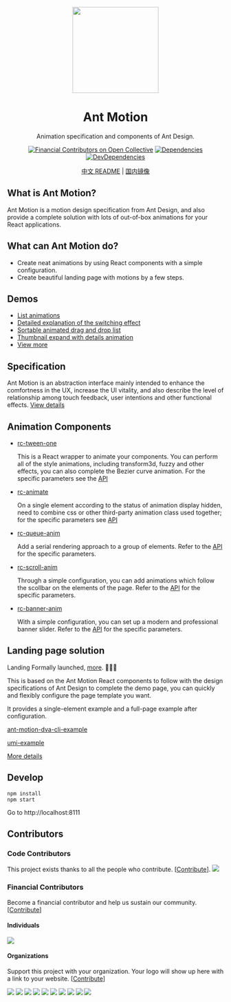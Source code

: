 <p align="center">
  <a href="http://motion.ant.design">
    <img width="200" src="https://zos.alipayobjects.com/rmsportal/TOXWfHIUGHvZIyb.svg"/>
  </a>
</p>

<h1 align="center">Ant Motion</h1> 

<div align="center">
  
Animation specification and components of Ant Design.

[![Financial Contributors on Open Collective](https://opencollective.com/ant-motion/all/badge.svg?label=financial+contributors)](https://opencollective.com/ant-motion) [![Dependencies](https://img.shields.io/david/ant-design/ant-motion.svg)](https://david-dm.org/ant-design/ant-motion)
[![DevDependencies](https://img.shields.io/david/dev/ant-design/ant-motion.svg)](https://david-dm.org/ant-design/ant-motion?type=dev)

</div>


<div align="center"><a href="./README.cn.md">中文 README</a> | <a href="http://ant-motion.gitee.io/">国内镜像</a></div>

## What is Ant Motion?

Ant Motion is a motion design specification from Ant Design, and also provide a complete solution with lots of out-of-box animations for your React applications.

## What can Ant Motion do?

- Create neat animations by using React components with a simple configuration.
- Create beautiful landing page with motions by a few steps.

## Demos

- [List animations](http://motion.ant.design/exhibition/demo/list-anim)
- [Detailed explanation of the switching effect](http://motion.ant.design/exhibition/demo/detail-switch)
- [Sortable animated drag and drop list](http://motion.ant.design/exhibition/demo/list-sort)
- [Thumbnail expand with details animation](http://motion.ant.design/exhibition/demo/pic-details-anim)
- [View more](http://motion.ant.design/exhibition/)

## Specification

Ant Motion is an abstraction interface mainly intended to enhance the comfortness in the UX, increase the UI vitality, and also describe the level of relationship among touch feedback, user intentions and other functional effects. [View details](http://motion.ant.design/language/basic)

## Animation Components

- [rc-tween-one](http://motion.ant.design/components/tween-one)

   This is a React wrapper to animate your components. You can perform all of the style animations, including transform3d, fuzzy and other effects, you can also complete the Bezier curve animation. For the specific parameters see the [API](http://motion.ant.design/api/tween-one)

- [rc-animate](http://motion.ant.design/components/animate)

   On a single element according to the status of animation display hidden, need to combine css or other third-party animation class used together; for the specific parameters see [API](http://motion.ant.design/api/animate)

- [rc-queue-anim](http://motion.ant.design/components/queue-anim)

   Add a serial rendering approach to a group of elements. Refer to the [API](http://motion.ant.design/api/queue-anim) for the specific parameters.

- [rc-scroll-anim](http://motion.ant.design/components/scroll-anim)

   Through a simple configuration, you can add animations which follow the scollbar on the elements of the page. Refer to the [API](http://motion.ant.design/api/scroll-anim) for the specific parameters.

- [rc-banner-anim](http://motion.ant.design/components/banner-anim)

   With a simple configuration, you can set up a modern and professional banner slider. Refer to the [API](http://motion.ant.design/api/banner-anim) for the specific parameters.

## Landing page solution

Landing Formally launched, [more](https://landing.ant.design). 🎉🎉🎉

This is based on the Ant Motion React components to follow with the design specifications of Ant Design to complete the demo page, you can quickly and flexibly configure the page template you want.

It provides a single-element example and a full-page example after configuration.

[ant-motion-dva-cli-example](https://github.com/ant-motion/ant-motion-dva-cli-example)

[umi-example](https://github.com/ant-motion/landing-umi-example)

[More details](http://t.cn/RIGA89W)

## Develop

```
npm install
npm start
```

Go to http://localhost:8111


## Contributors

### Code Contributors

This project exists thanks to all the people who contribute. [[Contribute](CONTRIBUTING.md)].
<a href="https://github.com/ant-design/ant-motion/graphs/contributors"><img src="https://opencollective.com/ant-motion/contributors.svg?width=890&button=false" /></a>

### Financial Contributors

Become a financial contributor and help us sustain our community. [[Contribute](https://opencollective.com/ant-motion/contribute)]

#### Individuals

<a href="https://opencollective.com/ant-motion"><img src="https://opencollective.com/ant-motion/individuals.svg?width=890"></a>

#### Organizations

Support this project with your organization. Your logo will show up here with a link to your website. [[Contribute](https://opencollective.com/ant-motion/contribute)]

<a href="https://opencollective.com/ant-motion/organization/0/website"><img src="https://opencollective.com/ant-motion/organization/0/avatar.svg"></a>
<a href="https://opencollective.com/ant-motion/organization/1/website"><img src="https://opencollective.com/ant-motion/organization/1/avatar.svg"></a>
<a href="https://opencollective.com/ant-motion/organization/2/website"><img src="https://opencollective.com/ant-motion/organization/2/avatar.svg"></a>
<a href="https://opencollective.com/ant-motion/organization/3/website"><img src="https://opencollective.com/ant-motion/organization/3/avatar.svg"></a>
<a href="https://opencollective.com/ant-motion/organization/4/website"><img src="https://opencollective.com/ant-motion/organization/4/avatar.svg"></a>
<a href="https://opencollective.com/ant-motion/organization/5/website"><img src="https://opencollective.com/ant-motion/organization/5/avatar.svg"></a>
<a href="https://opencollective.com/ant-motion/organization/6/website"><img src="https://opencollective.com/ant-motion/organization/6/avatar.svg"></a>
<a href="https://opencollective.com/ant-motion/organization/7/website"><img src="https://opencollective.com/ant-motion/organization/7/avatar.svg"></a>
<a href="https://opencollective.com/ant-motion/organization/8/website"><img src="https://opencollective.com/ant-motion/organization/8/avatar.svg"></a>
<a href="https://opencollective.com/ant-motion/organization/9/website"><img src="https://opencollective.com/ant-motion/organization/9/avatar.svg"></a>
